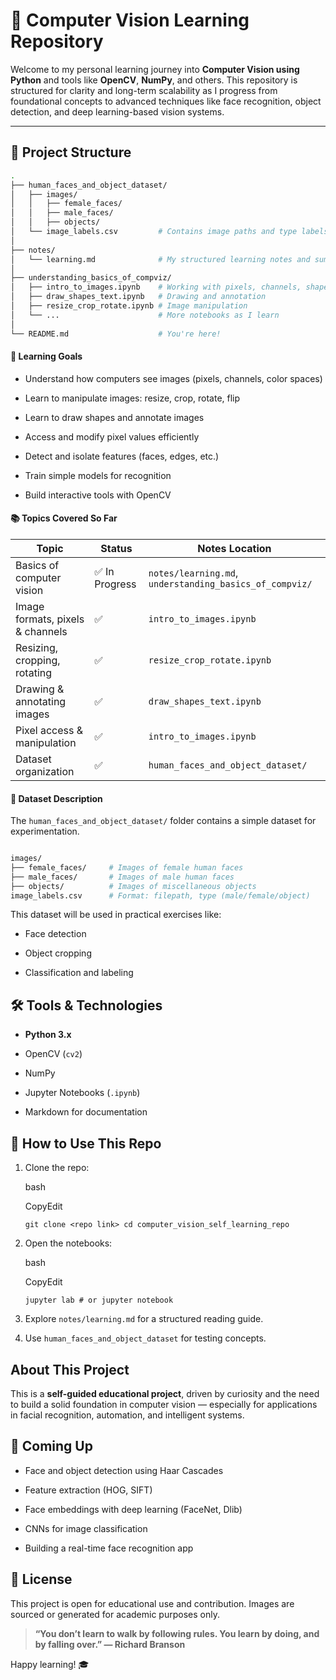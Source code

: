 # 🧠 Computer Vision Learning Repository

Welcome to my personal learning journey into **Computer Vision using Python** and tools like **OpenCV**, **NumPy**, and others. This repository is structured for clarity and long-term scalability as I progress from foundational concepts to advanced techniques like face recognition, object detection, and deep learning-based vision systems.

---

## 📁 Project Structure

```bash
.
├── human_faces_and_object_dataset/
│   ├── images/
│   │   ├── female_faces/
│   │   ├── male_faces/
│   │   ├── objects/
│   └── image_labels.csv         # Contains image paths and type labels
│
├── notes/
│   └── learning.md              # My structured learning notes and summaries
│
├── understanding_basics_of_compviz/
│   ├── intro_to_images.ipynb    # Working with pixels, channels, shapes
│   ├── draw_shapes_text.ipynb   # Drawing and annotation
│   ├── resize_crop_rotate.ipynb # Image manipulation
│   └── ...                      # More notebooks as I learn
│
└── README.md                    # You're here!
```

#### 🎯 Learning Goals
- Understand how computers see images (pixels, channels, color spaces)

- Learn to manipulate images: resize, crop, rotate, flip

- Learn to draw shapes and annotate images

- Access and modify pixel values efficiently

- Detect and isolate features (faces, edges, etc.)

- Train simple models for recognition

- Build interactive tools with OpenCV

#### 📚 Topics Covered So Far
| Topic                            | Status        | Notes Location                                          |
| -------------------------------- | ------------- | ------------------------------------------------------- |
| Basics of computer vision        | ✅ In Progress | `notes/learning.md`, `understanding_basics_of_compviz/` |
| Image formats, pixels & channels | ✅             | `intro_to_images.ipynb`                                 |
| Resizing, cropping, rotating     | ✅             | `resize_crop_rotate.ipynb`                              |
| Drawing & annotating images      | ✅             | `draw_shapes_text.ipynb`                                |
| Pixel access & manipulation      | ✅             | `intro_to_images.ipynb`                                 |
| Dataset organization             | ✅             | `human_faces_and_object_dataset/`                       |

#### 🧾 Dataset Description
The `human_faces_and_object_dataset/` folder contains a simple dataset for experimentation.

```bash

images/
├── female_faces/     # Images of female human faces
├── male_faces/       # Images of male human faces
├── objects/          # Images of miscellaneous objects
image_labels.csv      # Format: filepath, type (male/female/object)
```

This dataset will be used in practical exercises like:

- Face detection

- Object cropping

- Classification and labeling

## 🛠️ Tools & Technologies

- **Python 3.x**
    
- OpenCV (`cv2`)
    
- NumPy
    
- Jupyter Notebooks (`.ipynb`)
    
- Markdown for documentation

## 🚀 How to Use This Repo

1. Clone the repo:
    
    bash
    
    CopyEdit
    
    `git clone <repo link> cd computer_vision_self_learning_repo`
    
2. Open the notebooks:
    
    bash
    
    CopyEdit
    
    `jupyter lab # or jupyter notebook`
    
3. Explore `notes/learning.md` for a structured reading guide.
    
4. Use `human_faces_and_object_dataset` for testing concepts.

## About This Project

This is a **self-guided educational project**, driven by curiosity and the need to build a solid foundation in computer vision — especially for applications in facial recognition, automation, and intelligent systems.

## 📌 Coming Up

- Face and object detection using Haar Cascades
    
- Feature extraction (HOG, SIFT)
    
- Face embeddings with deep learning (FaceNet, Dlib)
    
- CNNs for image classification
    
- Building a real-time face recognition app

## 💬 License

This project is open for educational use and contribution. Images are sourced or generated for academic purposes only.

> **“You don’t learn to walk by following rules. You learn by doing, and by falling over.” — Richard Branson**

Happy learning! 🎓
